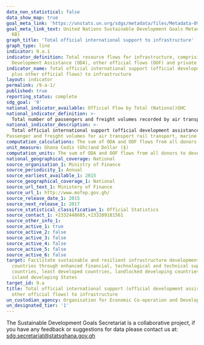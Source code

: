 ```yaml
---
data_non_statistical: false
data_show_map: true
goal_meta_link: 'https://unstats.un.org/sdgs/metadata/files/Metadata-09-0A-01.pdf '
goal_meta_link_text: United Nations Sustainable Development Goals Metadata (PDF 208
  KB)
graph_title: 'Total official international support to infrastructure'
graph_type: line
indicator: 9.a.1
indicator_definition: Total resource flows for infrastructure, comprising Official
  Development Assistance (ODA), other official flows (OOF) and private flows
indicator_name: Total official international support (official development assistance
  plus other official flows) to infrastructure
layout: indicator
permalink: /9-a-1/
published: true
reporting_status: complete
sdg_goal: '9'
national_indicator_available: Official Flow by Total (National)GHC
national_indicator_definition: >-
  Total number of passengers and freight volumes recorded by air transport rail transport, marine water transport, inland water transport and  urban transport services in a particular year
national_indicator_description: >-
  Total official international support (official development assistance plus other official flows) to infrastructure
Passenger and freight volumes for air transport rail transport, marine water transport, inland water transport and  urban transport
computation_calculations: The sum of ODA and OOF flows from all donors to developing countries for infrastructure
unit_measure: Ghana Cedis (Ghc)and Dollar ($)
computation_units: The sum of ODA and OOF flows from all donors to developing countries for infrastructure
national_geographical_coverage: National
source_organisation_1: Ministry of Finance
source_periodicity_1: Annual
source_earliest_available_1: 2015
source_geographical_coverage_1: National
source_url_text_1: Ministery of Finance
source_url_1: http://www.mofep.gov.gh/
source_release_date_1: 2015
source_next_release_1: 2017
source_statistical_classification_1: Official Statistics
source_contact_1: +2332448685,+233209181561
source_other_info_1:
source_active_1: true
source_active_2: false
source_active_3: false
source_active_4: false
source_active_5: false
source_active_6: false
target: Facilitate sustainable and resilient infrastructure development in developing
  countries through enhanced financial, technological and technical support to African
  countries, least developed countries, landlocked developing countries and small
  island developing States
target_id: 9.a
title: Total official international support (official development assistance plus
  other official flows) to infrastructure
un_custodian_agency: Organisation for Economic Co-operation and Development (OECD)
un_designated_tier: '1'
---
```


The Sustainable Development Goals Secretariat is a collaborative project, if you have any feedback or suggestions for data please contact us at: sdg.secretariat@statsghana.gov.gh
